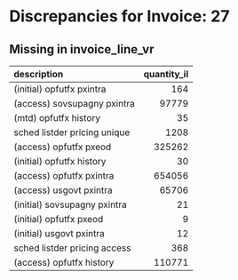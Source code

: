 # Discrepancies for Invoice: 27

## Missing in invoice_line_vr

| description                  |   quantity_il |
|:-----------------------------|--------------:|
| (initial) opfutfx pxintra    |           164 |
| (access) sovsupagny pxintra  |         97779 |
| (mtd) opfutfx history        |            35 |
| sched listder pricing unique |          1208 |
| (access) opfutfx pxeod       |        325262 |
| (initial) opfutfx history    |            30 |
| (access) opfutfx pxintra     |        654056 |
| (access) usgovt pxintra      |         65706 |
| (initial) sovsupagny pxintra |            21 |
| (initial) opfutfx pxeod      |             9 |
| (initial) usgovt pxintra     |            12 |
| sched listder pricing access |           368 |
| (access) opfutfx history     |        110771 |
